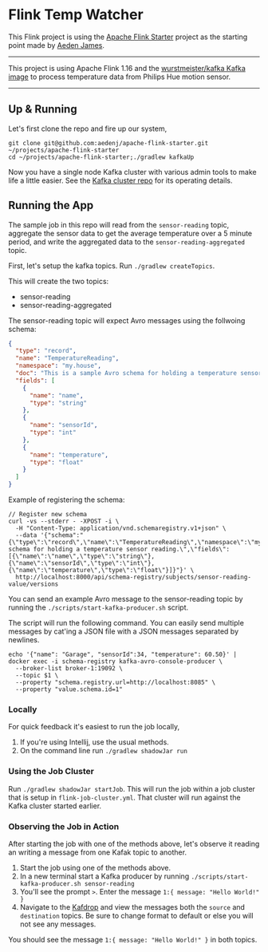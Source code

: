 Flink Temp Watcher
===================

This Flink project is using the [Apache Flink Starter](https://github.com/aedenj/apache-flink-starter) project as the starting point made by [Aeden James](https://github.com/aedenj).

***

This project is using Apache Flink 1.16 and the [wurstmeister/kafka Kafka image](https://hub.docker.com/r/wurstmeister/kafka) to process temperature data from Philips Hue motion sensor.

***

## Up & Running

Let's first clone the repo and fire up our system,

```
git clone git@github.com:aedenj/apache-flink-starter.git ~/projects/apache-flink-starter
cd ~/projects/apache-flink-starter;./gradlew kafkaUp
```
Now you have a single node Kafka cluster with various admin tools to make life a little easier. See the [Kafka cluster repo](https://github.com/aedenj/kafka-cluster-starter) for its operating details.

## Running the App

The sample job in this repo will read from the `sensor-reading` topic, aggregate the sensor data to get the average temperature over a 5 minute period, and write the aggregated data to the `sensor-reading-aggregated` topic.

First, let's setup the kafka topics. Run `./gradlew createTopics`. 

This will create the two topics:
- sensor-reading
- sensor-reading-aggregated

The sensor-reading topic will expect Avro messages using the follwoing schema:

```json
{
  "type": "record",
  "name": "TemperatureReading",
  "namespace": "my.house",
  "doc": "This is a sample Avro schema for holding a temperature sensor reading.",
  "fields": [
    {
      "name": "name",
      "type": "string"
    },
    {
      "name": "sensorId",
      "type": "int"
    },
    {
      "name": "temperature",
      "type": "float"
    }
  ]
}
```

Example of registering the schema:

```shell
// Register new schema
curl -vs --stderr - -XPOST -i \
  -H "Content-Type: application/vnd.schemaregistry.v1+json" \
  --data '{"schema":"{\"type\":\"record\",\"name\":\"TemperatureReading\",\"namespace\":\"my.house\",\"doc\":\"Avro schema for holding a temperature sensor reading.\",\"fields\":[{\"name\":\"name\",\"type\":\"string\"},{\"name\":\"sensorId\",\"type\":\"int\"},{\"name\":\"temperature\",\"type\":\"float\"}]}"}' \
  http://localhost:8000/api/schema-registry/subjects/sensor-reading-value/versions
```

You can send an example Avro message to the sensor-reading topic by running the `./scripts/start-kafka-producer.sh` script.

The script will run the following command. You can easily send multiple messages by cat'ing a JSON file with a JSON messages separated by newlines.

```shell
echo '{"name": "Garage", "sensorId":34, "temperature": 60.50}' | docker exec -i schema-registry kafka-avro-console-producer \
  --broker-list broker-1:19092 \
  --topic $1 \
  --property "schema.registry.url=http://localhost:8085" \
  --property "value.schema.id=1"
```

### Locally

For quick feedback it's easiest to run the job locally,

1. If you're using Intellij, use the usual methods.
1. On the command line run `./gradlew shadowJar run`

### Using the Job Cluster

Run `./gradlew shadowJar startJob`. This will run the job within a job cluster that is setup in `flink-job-cluster.yml`. That cluster will run against the Kafka cluster started earlier.

### Observing the Job in Action

After starting the job with one of the methods above, let's observe it reading an writing a message from one Kafak topic to another.

1. Start the job using one of the methods above.
1. In a new terminal start a Kafka producer by running `./scripts/start-kafka-producer.sh sensor-reading`
1. You'll see the prompt `>`. Enter the message `1:{ message: "Hello World!" }`
1. Navigate to the [Kafdrop](http://localhost:8001/#/) and view the messages both the `source` and `destination` topics. Be sure to change format to default or else you will not see any messages.

You should see the message `1:{ message: "Hello World!" }` in both topics.

